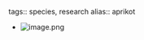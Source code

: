 tags:: species, research
alias:: aprikot

- ![image.png](https://peach-geographical-bat-397.mypinata.cloud/ipfs/QmRwoPw9LqZy9yY4JhX1thRpHL6yfRALJvtSAWzdxJvuHs)